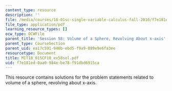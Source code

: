 ```yaml
---
content_type: resource
description: ''
file: /media/courses/18-01sc-single-variable-calculus-fall-2010/f7e181ed0aa0984ebe78f91dbd6915ca_MIT18_01SCF10_ex58sol.pdf
file_type: application/pdf
learning_resource_types: []
ocw_type: OCWFile
parent_title: 'Session 58: Volume of a Sphere, Revolving About x-axis'
parent_type: CourseSection
parent_uid: ea17c591-946b-ebd5-f9a9-889e9e6fa3ee
resourcetype: Document
title: MIT18_01SCF10_ex58sol.pdf
uid: f7e181ed-0aa0-984e-be78-f91dbd6915ca
---
```

This resource contains solutions for the problem statements related to volume of a sphere, revolving about x-axis.
